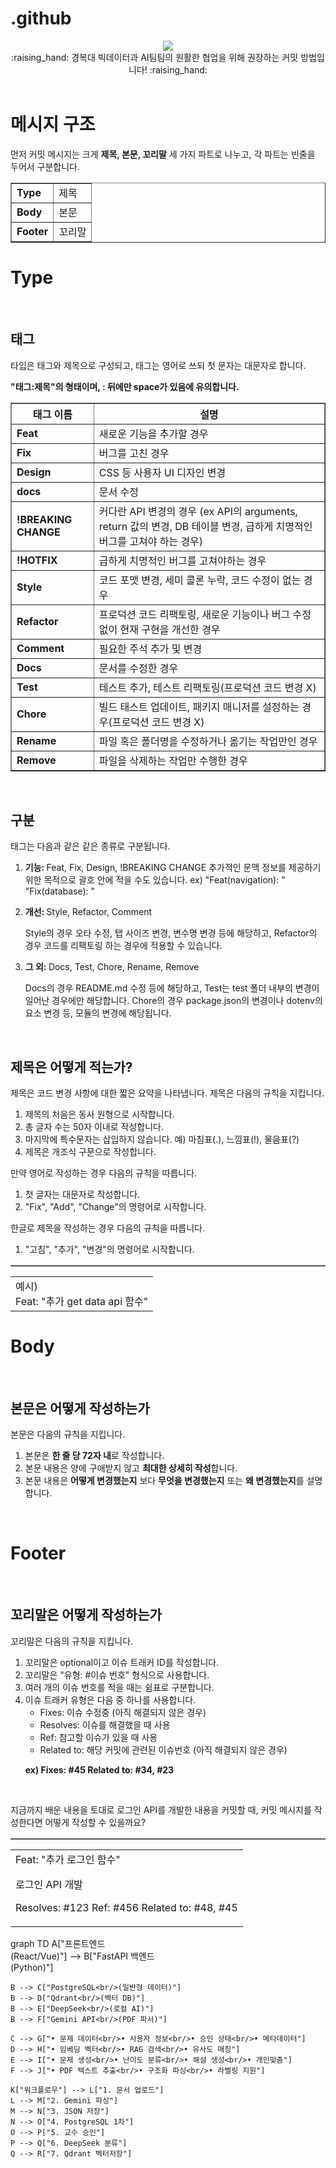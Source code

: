 # .github

<div align="center">
<img src="https://capsule-render.vercel.app/api?type=waving&color=auto&height=200&section=header&text=Commit_Message_Convention&fontSize=56" /></div>
<div align="center">
:raising_hand: 경복대 빅데이터과 AI팀팀의 원활한 협업을 위해 권장하는 커밋 방법입니다! :raising_hand:
  </div>
<br>
<h1>메시지 구조</h1>
<p>먼저 커밋 메시지는 크게 <strong>제목, 본문, 꼬리말</strong> 세 가지 파트로 나누고, 각 파트는 빈줄을 두어서 구분합니다.</p>

<div align="center"><table border="1">
	<tr>
	    <td><strong>Type</strong></td>
	    <td>제목</td>
	</tr>
	<tr>
	    <td><strong>Body</strong></td>
	    <td>본문</td>
	</tr>
  <tr>
    <td><strong>Footer</strong></td>
    <td>꼬리말</td>
  </tr>
</table></div>

<h1>Type</h1><br>
<h2>태그</h2>
<p>타입은 태그와 제목으로 구성되고, 태그는 영어로 쓰되 첫 문자는 대문자로 합니다.</p>
<p><strong>"태그:제목"의 형태이며, : 뒤에만 space가 있음에 유의합니다.</strong></p>
<div align="center"><table border="1">
	<th>태그 이름</th>
	<th>설명</th>
	<tr>
	    <td><strong>Feat</strong></td>
	    <td>새로운 기능을 추가할 경우</td>
	</tr>
	<tr>
	    <td><strong>Fix</strong></td>
	    <td>버그를 고친 경우</td>
	</tr>
  <tr>
    <td><strong>Design</strong></td>
    <td>CSS 등 사용자 UI 디자인 변경</td>
  </tr>
    <tr>
    <td><strong>docs</strong></td>
    <td>문서 수정</td>
  </tr>
    <tr>
    <td><strong>!BREAKING CHANGE</strong></td>
    <td>커다란 API 변경의 경우 (ex API의 arguments, return 값의 변경, DB 테이블 변경, 급하게 치명적인 버그를 고쳐야 하는 경우)</td>
  </tr>
    <tr>
    <td><strong>!HOTFIX</strong></td>
    <td>급하게 치명적인 버그를 고쳐야하는 경우</td>
  </tr>
  <tr>
    <td><strong>Style</strong></td>
    <td>코드 포맷 변경, 세미 콜론 누락, 코드 수정이 없는 경우</td>
  </tr>
  <tr>
    <td><strong>Refactor</strong></td>
    <td>프로덕션 코드 리팩토링, 새로운 기능이나 버그 수정없이 현재 구현을 개선한 경우</td>
  </tr>
  <tr>
    <td><strong>Comment</strong></td>
    <td>필요한 주석 추가 및 변경</td>
  </tr>
  <tr>
    <td><strong>Docs</strong></td>
    <td>문서를 수정한 경우</td>
  </tr>
  <tr>
    <td><strong>Test</strong></td>
    <td>테스트 추가, 테스트 리팩토링(프로덕션 코드 변경 X)</td>
  </tr>
  <tr>
    <td><strong>Chore</strong></td>
    <td>빌드 태스트 업데이트, 패키지 매니저를 설정하는 경우(프로덕션 코드 변경 X)</td>
  </tr>
  <tr>
    <td><strong>Rename</strong></td>
    <td>파일 혹은 폴더명을 수정하거나 옮기는 작업만인 경우</td>
  </tr>
  <tr>
    <td><strong>Remove</strong></td>
    <td>파일을 삭제하는 작업만 수행한 경우</td>
  </tr>
</table></div><br>

<h2>구분</h2>
<p>태그는 다음과 같은 같은 종류로 구분됩니다.</p>
<ol>
<li><p><strong>기능: </strong>Feat, Fix, Design, !BREAKING CHANGE
추가적인 문맥 정보를 제공하기 위한 목적으로 괄호 안에 적을 수도 있습니다.
ex)
"Feat(navigation): "
"Fix(database): "
</p></li>
<li><p><strong>개선: </strong>Style, Refactor, Comment</p>
<p>Style의 경우 오타 수정, 탭 사이즈 변경, 변수명 변경 등에 해당하고, Refactor의 경우 코드를 리팩토링 하는 경우에 적용할 수 있습니다. </p></li>
<li><p><strong>그 외: </strong>Docs, Test, Chore, Rename, Remove</p>
<p>Docs의 경우 README.md 수정 등에 해당하고, Test는 test 폴더 내부의 변경이 일어난 경우에만 해당합니다. Chore의 경우 package.json의 변경이나 dotenv의 요소 변경 등, 모듈의 변경에 해당됩니다. </p></li>
</ol><br>

<h2>제목은 어떻게 적는가? </h2>
<p>제목은 코드 변경 사항에 대한 짧은 요약을 나타냅니다. 제목은 다음의 규칙을 지킵니다.</p>
<ol>
  <li>제목의 처음은 동사 원형으로 시작합니다.</li>
  <li>총 글자 수는 50자 이내로 작성합니다.</li>
  <li>마지막에 특수문자는 삽입하지 않습니다. 예) 마침표(.), 느낌표(!), 물음표(?)</li>
  <li>제목은 개조식 구문으로 작성합니다.</li>
</ol>
<p>만약 영어로 작성하는 경우 다음의 규칙을 따릅니다.</p>
<ol>
<li>첫 글자는 대문자로 작성합니다.</li>
<li>"Fix", "Add", "Change"의 명령어로 시작합니다.</li>
</ol>
<p>한글로 제목을 작성하는 경우 다음의 규칙을 따릅니다.</p>
<ol>
<li>"고침", "추가", "변경"의 명령어로 시작합니다.</li>
</ol>
 <div align="center"><table border="1">
 <table><td>예시)<br>Feat: "추가 get data api 함수"</td></table></div>
 
 <h1>Body</h1><br>
 <h2>본문은 어떻게 작성하는가</h2>
 <p>본문은 다음의 규칙을 지킵니다.</p>
 <ol>
 <li>본문은 <strong>한 줄 당 72자 내</strong>로 작성합니다.</li>
 <li>본문 내용은 양에 구애받지 않고 <strong>최대한 상세히 작성</strong>합니다.</li>
 <li>본문 내용은 <strong>어떻게 변경했는지</strong> 보다 <strong>무엇을 변경했는지</strong> 또는 <strong>왜 변경했는지</strong>를 설명합니다.</li>
 </ol><br>
 
 <h1>Footer</h1><br>
 <h2>꼬리말은 어떻게 작성하는가</h2>
 <p>꼬리말은 다음의 규칙을 지킵니다.</p>
 <ol>
 <li>꼬리말은 optional이고 이슈 트래커 ID를 작성합니다.</li>
 <li>꼬리말은 "유형: #이슈 번호" 형식으로 사용합니다.</li>
 <li>여러 개의 이슈 번호를 적을 때는 쉼표로 구분합니다.</li>
 <li>이슈 트래커 유형은 다음 중 하나를 사용합니다.
   <ul>
     <li>Fixes: 이슈 수정중 (아직 해결되지 않은 경우)</li>
     <li>Resolves: 이슈를 해결했을 때 사용</li>
     <li>Ref: 참고할 이슈가 있을 때 사용</li>
     <li>Related to: 해당 커밋에 관련된 이슈번호 (아직 해결되지 않은 경우)</li>
   </ul>
 </li>
 <p><strong>ex) Fixes: #45 Related to: #34, #23</strong></p>
 </ol><br>
 
 <p>지금까지 배운 내용을 토대로 로그인 API를 개발한 내용을 커밋할 때, 커밋 메시지를 작성한다면 어떻게 작성할 수 있을까요?</p>
 <div align="center"><table border="1">
 <table><td>Feat: "추가 로그인 함수"<br>

로그인 API 개발<br>

Resolves: #123
Ref: #456
Related to: #48, #45</td></table></div>


graph TD
    A["프론트엔드<br/>(React/Vue)"] --> B["FastAPI 백엔드<br/>(Python)"]
    
    B --> C["PostgreSQL<br/>(일반형 데이터)"]
    B --> D["Qdrant<br/>(벡터 DB)"]
    B --> E["DeepSeek<br/>(로컬 AI)"]
    B --> F["Gemini API<br/>(PDF 파서)"]
    
    C --> G["• 문제 데이터<br/>• 사용자 정보<br/>• 승인 상태<br/>• 메타데이터"]
    D --> H["• 임베딩 벡터<br/>• RAG 검색<br/>• 유사도 매칭"]
    E --> I["• 문제 생성<br/>• 난이도 분류<br/>• 해설 생성<br/>• 개인맞춤"]
    F --> J["• PDF 텍스트 추출<br/>• 구조화 파싱<br/>• 라벨링 지원"]
    
    K["워크플로우"] --> L["1. 문서 업로드"]
    L --> M["2. Gemini 파싱"]
    M --> N["3. JSON 저장"]
    N --> O["4. PostgreSQL 1차"]
    O --> P["5. 교수 승인"]
    P --> Q["6. DeepSeek 분류"]
    Q --> R["7. Qdrant 벡터저장"]
